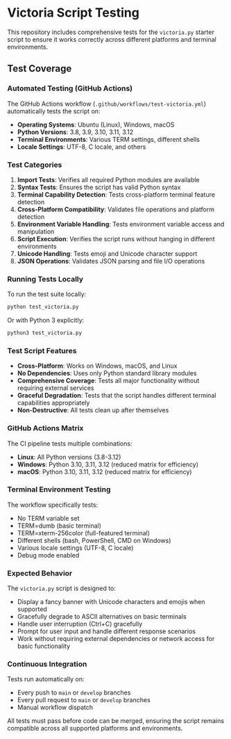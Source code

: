 # Victoria Script Testing

This repository includes comprehensive tests for the `victoria.py` starter script to ensure it works correctly across different platforms and terminal environments.

## Test Coverage

### Automated Testing (GitHub Actions)

The GitHub Actions workflow (`.github/workflows/test-victoria.yml`) automatically tests the script on:

- **Operating Systems**: Ubuntu (Linux), Windows, macOS
- **Python Versions**: 3.8, 3.9, 3.10, 3.11, 3.12
- **Terminal Environments**: Various TERM settings, different shells
- **Locale Settings**: UTF-8, C locale, and others

### Test Categories

1. **Import Tests**: Verifies all required Python modules are available
2. **Syntax Tests**: Ensures the script has valid Python syntax
3. **Terminal Capability Detection**: Tests cross-platform terminal feature detection
4. **Cross-Platform Compatibility**: Validates file operations and platform detection
5. **Environment Variable Handling**: Tests environment variable access and manipulation
6. **Script Execution**: Verifies the script runs without hanging in different environments
7. **Unicode Handling**: Tests emoji and Unicode character support
8. **JSON Operations**: Validates JSON parsing and file I/O operations

### Running Tests Locally

To run the test suite locally:

```bash
python test_victoria.py
```

Or with Python 3 explicitly:

```bash
python3 test_victoria.py
```

### Test Script Features

- **Cross-Platform**: Works on Windows, macOS, and Linux
- **No Dependencies**: Uses only Python standard library modules
- **Comprehensive Coverage**: Tests all major functionality without requiring external services
- **Graceful Degradation**: Tests that the script handles different terminal capabilities appropriately
- **Non-Destructive**: All tests clean up after themselves

### GitHub Actions Matrix

The CI pipeline tests multiple combinations:

- **Linux**: All Python versions (3.8-3.12)
- **Windows**: Python 3.10, 3.11, 3.12 (reduced matrix for efficiency)
- **macOS**: Python 3.10, 3.11, 3.12 (reduced matrix for efficiency)

### Terminal Environment Testing

The workflow specifically tests:

- No TERM variable set
- TERM=dumb (basic terminal)
- TERM=xterm-256color (full-featured terminal)
- Different shells (bash, PowerShell, CMD on Windows)
- Various locale settings (UTF-8, C locale)
- Debug mode enabled

### Expected Behavior

The `victoria.py` script is designed to:

- Display a fancy banner with Unicode characters and emojis when supported
- Gracefully degrade to ASCII alternatives on basic terminals
- Handle user interruption (Ctrl+C) gracefully
- Prompt for user input and handle different response scenarios
- Work without requiring external dependencies or network access for basic functionality

### Continuous Integration

Tests run automatically on:

- Every push to `main` or `develop` branches
- Every pull request to `main` or `develop` branches
- Manual workflow dispatch

All tests must pass before code can be merged, ensuring the script remains compatible across all supported platforms and environments.